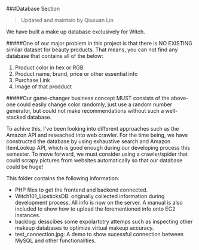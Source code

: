 ###Database Section
> Updated and maintain by Qiuxuan Lin

We have built a make up database exclusively for Witch. 

#####One of our major problem in this project is that there is NO EXISTING similar dataset for beauty products. That means, you can not find any database that contains all of the below:
1. Product color in hex or RGB
2. Product name, brand, price or other essential info
3. Purchase Link
4. Image of that prodduct

#####Our game-changer business concept MUST consists of the above- one could easily change color randomly, just use a random number generator, but could not make recommendations without such a well-stacked database.

To achive this, I've been looking into different approaches such as the Amazon API and reseached into web crawler. For the time being, we have constructed the database by using exhaustive search and Amazon ItemLookup API, which is good enough during our developing process this semester. To move forward, we must consider using a crawler/spider that could scrapy pictures from websites automatically so that our database could be huge!

This folder contains the following information:

* PHP files to get the frontend and backend connected.
* Witch101_LipsticksDB: originally collected information during development process. All info is now on the server. A manual is also included to show how to upload the forementioned info onto EC2 instances.
* backlog: desscibes some expolartotry attemps such as inspecting other makeup databases to optimize virtual makeup accuracy.
* test_connection.jpg: A demo to show sucessful connection between MySQL and other functionalities.










